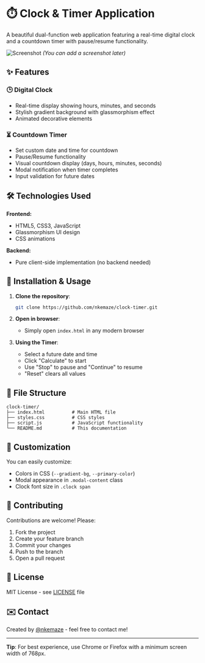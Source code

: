 # ⏱️ Clock & Timer Application

A beautiful dual-function web application featuring a real-time digital clock and a countdown timer with pause/resume functionality.

![Screenshot](screenshot.png) *(You can add a screenshot later)*

## ✨ Features

### 🕒 Digital Clock
- Real-time display showing hours, minutes, and seconds
- Stylish gradient background with glassmorphism effect
- Animated decorative elements

### ⏳ Countdown Timer
- Set custom date and time for countdown
- Pause/Resume functionality
- Visual countdown display (days, hours, minutes, seconds)
- Modal notification when timer completes
- Input validation for future dates

## 🛠️ Technologies Used

**Frontend:**
- HTML5, CSS3, JavaScript
- Glassmorphism UI design
- CSS animations

**Backend:**
- Pure client-side implementation (no backend needed)

## 🚀 Installation & Usage

1. **Clone the repository**:
   ```bash
   git clone https://github.com/nkemaze/clock-timer.git
   ```

2. **Open in browser**:
   - Simply open `index.html` in any modern browser

3. **Using the Timer**:
   - Select a future date and time
   - Click "Calculate" to start
   - Use "Stop" to pause and "Continue" to resume
   - "Reset" clears all values

## 📁 File Structure

```
clock-timer/
├── index.html          # Main HTML file
├── styles.css          # CSS styles
├── script.js           # JavaScript functionality
└── README.md           # This documentation
```

## 🎨 Customization

You can easily customize:
- Colors in CSS (`--gradient-bg`, `--primary-color`)
- Modal appearance in `.modal-content` class
- Clock font size in `.clock span`

## 🤝 Contributing

Contributions are welcome! Please:
1. Fork the project
2. Create your feature branch
3. Commit your changes
4. Push to the branch
5. Open a pull request

## 📜 License

MIT License - see [LICENSE](LICENSE) file

## ✉️ Contact

Created by [@nkemaze](https://github.com/nkemaze) - feel free to contact me!

---

**Tip**: For best experience, use Chrome or Firefox with a minimum screen width of 768px.